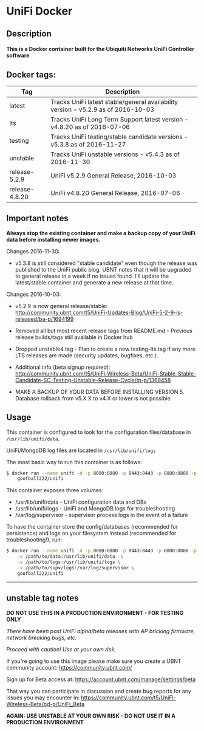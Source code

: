 # UniFi Docker

## Description

#### This is a Docker container built for the Ubiquiti Networks UniFi Controller software

## Docker tags:
| Tag | Description |
| --- | --- |
| latest | Tracks UniFi latest stable/general availability version - v5.2.9 as of 2016-10-03 |
| lts | Tracks UniFi Long Term Support latest version - v4.8.20 as of 2016-07-06 |
| testing | Tracks UniFi testing/stable candidate versions - v5.3.8 as of 2016-11-27 |
| unstable | Tracks UniFi unstable versions - v5.4.3 as of 2016-11-30 |
| release-5.2.9 | UniFi v5.2.9 General Release, 2016-10-03 |
| release-4.8.20 | UniFi v4.8.20 General Release, 2016-07-06 |

## Important notes

**Always stop the existing container and make a backup copy of your UniFi data before installing newer images.**

Changes 2016-11-30: 
* v5.3.8 is still considered "stable candidate" even though the release was published to the UniFi public blog. UBNT notes that it will be upgraded to general release in a week if no issues found. I'll update the latest/stable container and generate a new release at that time.

Changes 2016-10-03:
* v5.2.9 is now general release/stable: http://community.ubnt.com/t5/UniFi-Updates-Blog/UniFi-5-2-9-is-released/ba-p/1694199
* Removed all but most recent release tags from README.md - Previous release builds/tags still available in Docker hub
* Dropped unstable4 tag - Plan to create a new testing-lts tag if any more LTS releases are made (security updates, bugfixes, etc.).

* Additional info (beta signup required): http://community.ubnt.com/t5/UniFi-Wireless-Beta/UniFi-Stable-Stable-Candidate-SC-Testing-Unstable-Release-Cycle/m-p/1368458

* MAKE A BACKUP OF YOUR DATA BEFORE INSTALLING VERSION 5. Database rollback from v5.X.X to v4.X or lower is not possible

## Usage

This container is configured to look for the configuration files/database in `/usr/lib/unifi/data`.

UniFi/MongoDB log files are located in `/usr/lib/unifi/logs`

The most basic way to run this container is as follows:

```bash
$ docker run --name unifi -d -p 8080:8080 -p 8443:8443 -p 8880:8880 -p 8843:8843 \
	goofball222/unifi
```

This container exposes three volumes:
* /usr/lib/unifi/data - UniFi configuration data and DBs
* /usr/lib/unifi/logs - UniFi and MongoDB logs for troubleshooting
* /var/log/supervisor - supervisor process logs in the event of a failure

To have the container store the config/databases (recommended for persistence) 
and logs on your filesystem instead (recommended for troubleshooting!), run:

```bash
$ docker run --name unifi -d -p 8080:8080 -p 8443:8443 -p 8880:8880 -p 8843:8843 \
	-v /path/to/data:/usr/lib/unifi/data  \
	-v /path/to/logs:/usr/lib/unifi/logs \
	-v /path/to/supv/logs:/var/log/supervisor \
	goofball222/unifi
```

---

## unstable tag notes

**DO NOT USE THIS IN A PRODUCTION ENVIRONMENT - FOR TESTING ONLY**

_There have been past UniFi alpha/beta releases with AP bricking firmware, network breaking bugs, etc._

_Proceed with caution! Use at your own risk._

If you're going to use this image please make sure you create a UBNT community account:
https://community.ubnt.com/

Sign up for Beta access at:
https://account.ubnt.com/manage/settings/beta

That way you can participate in discussion and create bug reports for any issues you may encounter in:
https://community.ubnt.com/t5/UniFi-Wireless-Beta/bd-p/UniFi_Beta

**AGAIN: USE UNSTABLE AT YOUR OWN RISK - DO NOT USE IT IN A PRODUCTION ENVIRONMENT**
